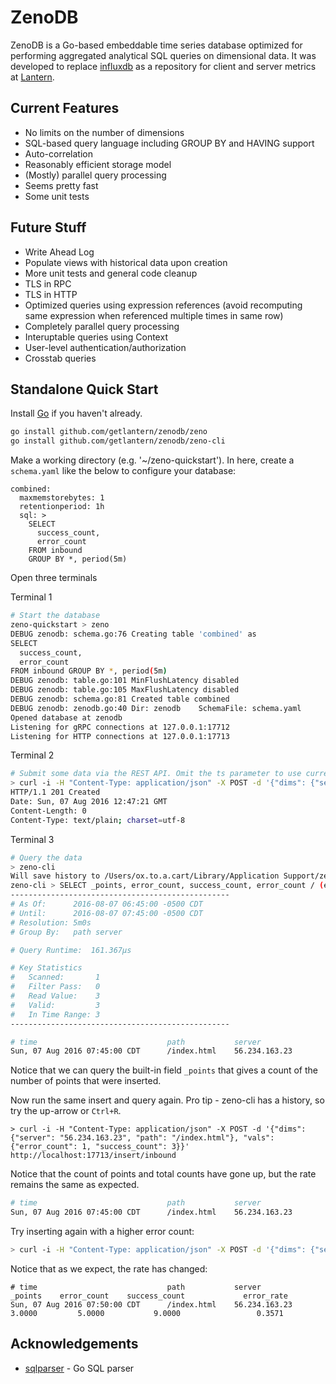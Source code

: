 # ZenoDB

ZenoDB is a Go-based embeddable time series database optimized for performing
aggregated analytical SQL queries on dimensional data.  It was developed to
replace [influxdb](https://github.com/influxdata/influxdb/) as a repository for
client and server metrics at [Lantern](https://www.getlantern.org).

## Current Features

 * No limits on the number of dimensions
 * SQL-based query language including GROUP BY and HAVING support
 * Auto-correlation
 * Reasonably efficient storage model
 * (Mostly) parallel query processing
 * Seems pretty fast
 * Some unit tests

## Future Stuff

 * Write Ahead Log
 * Populate views with historical data upon creation
 * More unit tests and general code cleanup
 * TLS in RPC
 * TLS in HTTP
 * Optimized queries using expression references (avoid recomputing same expression when referenced multiple times in same row)
 * Completely parallel query processing
 * Interuptable queries using Context
 * User-level authentication/authorization
 * Crosstab queries

## Standalone Quick Start

Install [Go](https://golang.org/doc/install) if you haven't already.

```bash
go install github.com/getlantern/zenodb/zeno
go install github.com/getlantern/zenodb/zeno-cli
```

Make a working directory (e.g. '~/zeno-quickstart').  In here, create a
`schema.yaml` like the below to configure your database:

```
combined:
  maxmemstorebytes: 1
  retentionperiod: 1h
  sql: >
    SELECT
      success_count,
      error_count
    FROM inbound
    GROUP BY *, period(5m)
```

Open three terminals

Terminal 1

```bash
# Start the database
zeno-quickstart > zeno
DEBUG zenodb: schema.go:76 Creating table 'combined' as
SELECT
  success_count,
  error_count
FROM inbound GROUP BY *, period(5m)
DEBUG zenodb: table.go:101 MinFlushLatency disabled
DEBUG zenodb: table.go:105 MaxFlushLatency disabled
DEBUG zenodb: schema.go:81 Created table combined
DEBUG zenodb: zenodb.go:40 Dir: zenodb    SchemaFile: schema.yaml
Opened database at zenodb
Listening for gRPC connections at 127.0.0.1:17712
Listening for HTTP connections at 127.0.0.1:17713
```

Terminal 2

```bash
# Submit some data via the REST API. Omit the ts parameter to use current time.
> curl -i -H "Content-Type: application/json" -X POST -d '{"dims": {"server": "56.234.163.23", "path": "/index.html"}, "vals": {"error_count": 1, "success_count": 3}}' http://localhost:17713/insert/inbound
HTTP/1.1 201 Created
Date: Sun, 07 Aug 2016 12:47:21 GMT
Content-Length: 0
Content-Type: text/plain; charset=utf-8
```

Terminal 3

```bash
# Query the data
> zeno-cli
Will save history to /Users/ox.to.a.cart/Library/Application Support/zeno-cli/history
zeno-cli > SELECT _points, error_count, success_count, error_count / (error_count+success_count) AS error_rate FROM combined;
-------------------------------------------------
# As Of:      2016-08-07 06:45:00 -0500 CDT
# Until:      2016-08-07 07:45:00 -0500 CDT
# Resolution: 5m0s
# Group By:   path server

# Query Runtime:  161.367µs

# Key Statistics
#   Scanned:       1
#   Filter Pass:   0
#   Read Value:    3
#   Valid:         3
#   In Time Range: 3
-------------------------------------------------

# time                             path           server               _points    error_count    success_count    error_rate
Sun, 07 Aug 2016 07:45:00 CDT      /index.html    56.234.163.23         1.0000         1.0000           3.0000        0.2500
```

Notice that we can query the built-in field `_points` that gives a count of the
number of points that were inserted.

Now run the same insert and query again. Pro tip - zeno-cli has a history,
so try the up-arrow or `Ctrl+R`.

```
> curl -i -H "Content-Type: application/json" -X POST -d '{"dims": {"server": "56.234.163.23", "path": "/index.html"}, "vals": {"error_count": 1, "success_count": 3}}' http://localhost:17713/insert/inbound
```

Notice that the count of points and total counts have gone up, but the rate
remains the same as expected.

```bash
# time                             path           server               _points    error_count    success_count    error_rate
Sun, 07 Aug 2016 07:45:00 CDT      /index.html    56.234.163.23         2.0000         2.0000           6.0000        0.2500
```

Try inserting again with a higher error count:

```bash
> curl -i -H "Content-Type: application/json" -X POST -d '{"dims": {"server": "56.234.163.23", "path": "/index.html"}, "vals": {"error_count": 3, "success_count": 3}}' http://localhost:17713/insert/inbound
```

Notice that as we expect, the rate has changed:

```
# time                             path           server               _points    error_count    success_count             error_rate
Sun, 07 Aug 2016 07:50:00 CDT      /index.html    56.234.163.23         3.0000         5.0000           9.0000                 0.3571
```

## Acknowledgements

 * [sqlparser](https://github.com/xwb1989/sqlparser) - Go SQL parser
